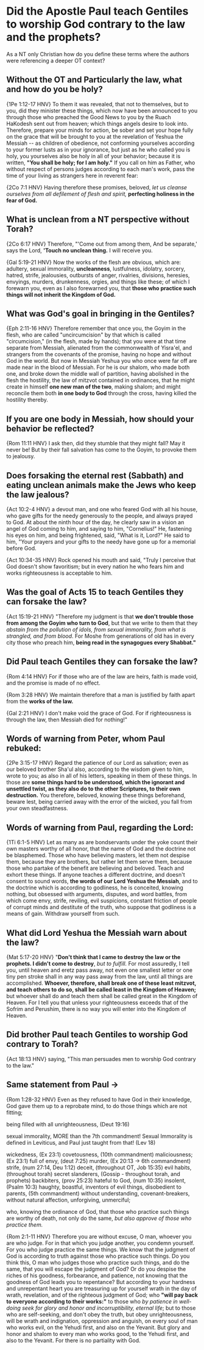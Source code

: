 # Did the Apostle Paul teach Gentiles to worship God contrary to the law and the prophets?

As a NT only Christian how do you define these terms where the authors were referencing a deeper OT context?

## Without the OT and Particularly the law, what and how do you be holy?

{1Pe 1:12-17 HNV}  To them it was revealed, that not to themselves, but to you, did they minister these things, which now have been announced to you through those who preached the Good News to you by the Ruach HaKodesh sent out from heaven; which things angels desire to look into. Therefore, prepare your minds for action, be sober and set your hope fully on the grace that will be brought to you at the revelation of Yeshua the Messiah -- as children of obedience, not conforming yourselves according to your former lusts as in your ignorance, but just as he who called you is holy, you yourselves also be holy in all of your behavior; because it is written, **"You shall be holy; for I am holy."** If you call on him as Father, who without respect of persons judges according to each man's work, pass the time of your living as strangers here in reverent fear:

{2Co 7:1 HNV} Having therefore these promises, beloved, *let us cleanse ourselves from all defilement of flesh and spirit,* **perfecting holiness in the fear of God.**

## What is unclean from a NT perspective without Torah?

{2Co 6:17 HNV} Therefore, "'Come out from among them, And be separate,' says the Lord, **'Touch no unclean thing.** I will receive you.

{Gal 5:19-21 HNV} Now the works of the flesh are obvious, which are: adultery, sexual immorality, **uncleanness**, lustfulness, idolatry, sorcery, hatred, strife, jealousies, outbursts of anger, rivalries, divisions, heresies, envyings, murders, drunkenness, orgies, and things like these; of which I forewarn you, even as I also forewarned you, that **those who practice such things will not inherit the Kingdom of God.**

## What was God's goal in bringing in the Gentiles?

{Eph 2:11-16 HNV} Therefore remember that once you, the Goyim in the flesh, who are called "uncircumcision" by that which is called "circumcision," (in the flesh, made by hands); that you were at that time separate from Messiah, alienated from the commonwealth of Yisra'el, and strangers from the covenants of the promise, having no hope and without God in the world. But now in Messiah Yeshua you who once were far off are made near in the blood of Messiah. For he is our shalom, who made both one, and broke down the middle wall of partition, having abolished in the flesh the hostility, the law of mitzvot contained in ordinances, that he might create in himself **one new man of the two**, making shalom; and might reconcile them both **in one body to God** through the cross, having killed the hostility thereby.

## If you are one body in Messiah, how should your behavior be reflected?

{Rom 11:11 HNV} I ask then, did they stumble that they might fall? May it never be! But by their fall salvation has come to the Goyim, to provoke them to jealousy.

## Does forsaking the eternal rest (Sabbath) and eating unclean animals make the Jews who keep the law jealous?

{Act 10:2-4 HNV} a devout man, and one who feared God with all his house, who gave gifts for the needy generously to the people, and always prayed to God. At about the ninth hour of the day, he clearly saw in a vision an angel of God coming to him, and saying to him, "Cornelius!" He, fastening his eyes on him, and being frightened, said, "What is it, Lord?" He said to him, "Your prayers and your gifts to the needy have gone up for a memorial before God.

{Act 10:34-35 HNV} Rock opened his mouth and said, "Truly I perceive that God doesn't show favoritism; but in every nation he who fears him and works righteousness is acceptable to him.

## Was the goal of Acts 15 to teach Gentiles they can forsake the law?

{Act 15:19-21 HNV} "Therefore my judgment is that **we don't trouble those from among the Goyim who turn to God**, but that we write to them that they *abstain from the pollution of idols, from sexual immorality, from what is strangled, and from blood*. For Moshe from generations of old has in every city those who preach him, **being read in the synagogues every Shabbat."**

## Did Paul teach Gentiles they can forsake the law?

{Rom 4:14 HNV} For if those who are of the law are heirs, faith is made void, and the promise is made of no effect.

{Rom 3:28 HNV} We maintain therefore that a man is justified by faith apart from the **works of the law.**

{Gal 2:21 HNV} I don't make void the grace of God. For if righteousness is through the law, then Messiah died for nothing!"

## Words of warning from Peter, whom Paul rebuked:

{2Pe 3:15-17 HNV} Regard the patience of our Lord as salvation; even as our beloved brother Sha'ul also, according to the wisdom given to him, wrote to you; as also in all of his letters, speaking in them of these things. In those are **some things hard to be understood, which the ignorant and unsettled twist, as they also do to the other Scriptures, to their own destruction.** You therefore, beloved, knowing these things beforehand, beware lest, being carried away with the error of the wicked, you fall from your own steadfastness.

## Words of warning from Paul, regarding the Lord:

{1Ti 6:1-5 HNV} Let as many as are bondservants under the yoke count their own masters worthy of all honor, that the name of God and the doctrine not be blasphemed. Those who have believing masters, let them not despise them, because they are brothers, but rather let them serve them, because those who partake of the benefit are believing and beloved. Teach and exhort these things. If anyone teaches a different doctrine, and doesn't consent to sound words, **the words of our Lord Yeshua the Messiah**, and to the doctrine which is according to godliness, he is conceited, knowing nothing, but obsessed with arguments, disputes, and word battles, from which come envy, strife, reviling, evil suspicions,  constant friction of people of corrupt minds and destitute of the truth, who suppose that godliness is a means of gain. Withdraw yourself from such.

## What did Lord Yeshua the Messiah warn about the law?

{Mat 5:17-20 HNV} "**Don't think that I came to destroy the law or the prophets. I didn't come to destroy**, *but to fulfill.* For most assuredly, I tell you, until heaven and eretz pass away, not even one smallest letter or one tiny pen stroke shall in any way pass away from the law, until all things are accomplished. **Whoever, therefore, shall break one of these least mitzvot, and teach others to do so, shall be called least in the Kingdom of Heaven;** but whoever shall do and teach them shall be called great in the Kingdom of Heaven. For I tell you that unless your righteousness exceeds that of the Sofrim and Perushim, there is no way you will enter into the Kingdom of Heaven.

## Did brother Paul teach Gentiles to worship God contrary to Torah?

{Act 18:13 HNV} saying, "This man persuades men to worship God contrary to the law."

## Same statement from Paul ->

{Rom 1:28-32 HNV} Even as they refused to have God in their knowledge, God gave them up to a reprobate mind, to do those things which are not fitting; 

being filled with all unrighteousness, (Deut 19:16)

sexual immorality, MORE than the 7th commandment! Sexual Immorality is defined in Leviticus, and Paul just taught from that! (Lev 18)

wickedness, (Ex 23:1)
covetousness, (10th commandment)
maliciousness; (Ex 23:1)
full of envy, (deut 7:25)
murder, (Ex 20:13 -> 6th commandment)
strife, (num 27:14, Deu 1:12)
deceit, (throughout OT, Job 15:35)
evil habits, (throughout torah)
secret slanderers, (Gossip - throughout torah, and prophets)
backbiters, (prov 25:23)
hateful to God, (num 10:35)
insolent, (Psalm 10:3)
haughty, 
boastful, 
inventors of evil things, 
disobedient to parents, (5th commandment) 
without understanding, 
covenant-breakers, 
without natural affection, 
unforgiving, 
unmerciful; 

who, knowing the ordinance of God, that those who practice such things are worthy of death, not only do the same, *but also approve of those who practice them.*

{Rom 2:1-11 HNV} Therefore you are without excuse, O man, whoever you are who judge. For in that which you judge another, you condemn yourself. For you who judge practice the same things. We know that the judgment of God is according to truth against those who practice such things. Do you think this, O man who judges those who practice such things, and do the same, that you will escape the judgment of God? Or do you despise the riches of his goodness, forbearance, and patience, not knowing that the goodness of God leads you to repentance? But according to your hardness and unrepentant heart you are treasuring up for yourself wrath in the day of wrath, revelation, and of the righteous judgment of God; who **"will pay back to everyone according to their works:"** to those who *by patience in well-doing seek for glory and honor and incorruptibility, eternal life*; but to those who are self-seeking, and don't obey the truth, but obey unrighteousness, will be wrath and indignation, oppression and anguish, on every soul of man who works evil, on the Yehudi first, and also on the Yevanit. But glory and honor and shalom to every man who works good, to the Yehudi first, and also to the Yevanit. For there is no partiality with God.
